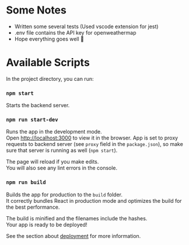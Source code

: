 # Some Notes
- Written some several tests (Used vscode extension for jest)
- .env file contains the API key for openweathermap
- Hope everything goes well 🤞

# Available Scripts

In the project directory, you can run:

### `npm start`

Starts the backend server.

### `npm run start-dev`

Runs the app in the development mode.<br />
Open [http://localhost:3000](http://localhost:3000) to view it in the browser.
App is set to proxy requests to backend server (see `proxy` field in the `package.json`), so make sure that server is running as well (`npm start`).

The page will reload if you make edits.<br />
You will also see any lint errors in the console.

### `npm run build`

Builds the app for production to the `build` folder.<br />
It correctly bundles React in production mode and optimizes the build for the best performance.

The build is minified and the filenames include the hashes.<br />
Your app is ready to be deployed!

See the section about [deployment](https://facebook.github.io/create-react-app/docs/deployment) for more information.